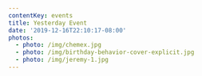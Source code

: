 ```yaml
---
contentKey: events
title: Yesterday Event
date: '2019-12-16T22:10:17-08:00'
photos:
  - photo: /img/chemex.jpg
  - photo: /img/birthday-behavior-cover-explicit.jpg
  - photo: /img/jeremy-1.jpg
---
```


